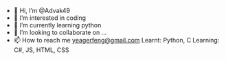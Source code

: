 - 👋 Hi, I’m @Advak49
- 👀 I’m interested in coding
- 🌱 I’m currently learning python
- 💞️ I’m looking to collaborate on ...
- 📫 How to reach me yeagerfeng@gmail.com
Learnt: Python, C
Learning: C#, JS, HTML, CSS
